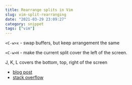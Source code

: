 ```yaml
---
title: Rearrange splits in Vim
slug: vim-split-rearranging
date: "2021-03-29 23:09:27"
category: snippet
tags: ["vim"]
---
```


`<C-w>x` - swap buffers, but keep arrangement the same

`<C-w>H` - make the current split cover the left of the screen.

J, K, L covers the bottom, top, right of the screen

- [blog post](https://thoughtbot.com/blog/vim-splits-move-faster-and-more-naturally)
- [stack overflow](https://stackoverflow.com/questions/6053301/easier-way-to-navigate-between-vim-split-panes)
